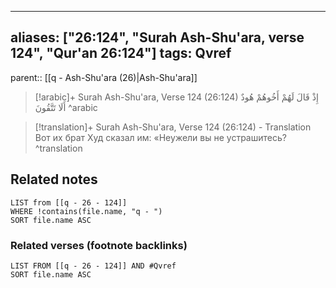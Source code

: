 
---
aliases: ["26:124", "Surah Ash-Shu'ara, verse 124", "Qur'an 26:124"]
tags: Qvref
---

parent:: [[q - Ash-Shu'ara (26)|Ash-Shu'ara]]

> [!arabic]+ Surah Ash-Shu'ara, Verse 124 (26:124)
> <span class="quran-arabic">إِذْ قَالَ لَهُمْ أَخُوهُمْ هُودٌ أَلَا تَتَّقُونَ</span>
^arabic

> [!translation]+ Surah Ash-Shu'ara, Verse 124 (26:124) - Translation
> Вот их брат Худ сказал им: «Неужели вы не устрашитесь?
^translation



## Related notes
```dataview
LIST from [[q - 26 - 124]]
WHERE !contains(file.name, "q - ")
SORT file.name ASC
```

### Related verses (footnote backlinks)
```dataview
LIST FROM [[q - 26 - 124]] AND #Qvref
SORT file.name ASC
```

